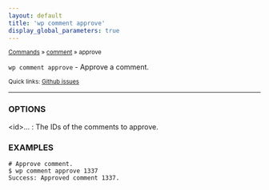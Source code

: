 ```yaml
---
layout: default
title: 'wp comment approve'
display_global_parameters: true
---
```


<small>[Commands](/commands/) &raquo; [comment](/commands/comment/) &raquo; approve</small>

`wp comment approve` - Approve a comment.

<small>Quick links: <a href="https://github.com/wp-cli/wp-cli/issues?q=is%3Aopen+label%3Acommand%3Acomment-approve+sort%3Aupdated-desc">Github issues</a></small>

<hr />

### OPTIONS

&lt;id&gt;...
: The IDs of the comments to approve.

### EXAMPLES

    # Approve comment.
    $ wp comment approve 1337
    Success: Approved comment 1337.



